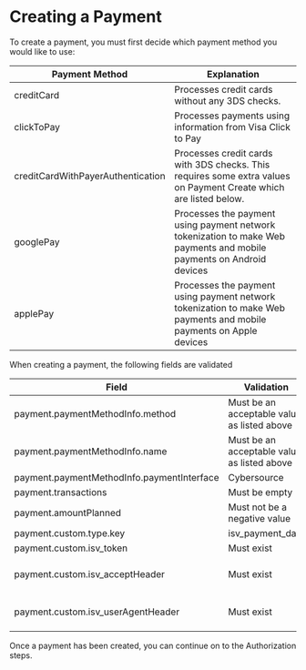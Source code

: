 # Creating a Payment

To create a payment, you must first decide which payment method you would like to use:

| Payment Method                    | Explanation                                                                                                          |
| --------------------------------- | -------------------------------------------------------------------------------------------------------------------- |
| creditCard                        | Processes credit cards without any 3DS checks.                                                                       |
| clickToPay                        | Processes payments using information from Visa Click to Pay                                                          |
| creditCardWithPayerAuthentication | Processes credit cards with 3DS checks. This requires some extra values on Payment Create which are listed below.    |
| googlePay                         | Processes the payment using payment network tokenization to make Web payments and mobile payments on Android devices |
| applePay                          | Processes the payment using payment network tokenization to make Web payments and mobile payments on Apple devices   |

When creating a payment, the following fields are validated

| Field                                      | Validation                                  | When                                                                  |
| ------------------------------------------ | ------------------------------------------- | --------------------------------------------------------------------- |
| payment.paymentMethodInfo.method           | Must be an acceptable value as listed above | Always                                                                |
| payment.paymentMethodInfo.name             | Must be an acceptable value as listed above | Always                                                                |
| payment.paymentMethodInfo.paymentInterface | Cybersource                                 | Always                                                                |
| payment.transactions                       | Must be empty                               | Always                                                                |
| payment.amountPlanned                      | Must not be a negative value                | Always                                                                |
| payment.custom.type.key                    | isv_payment_data                            | Always                                                                |
| payment.custom.isv_token                   | Must exist                                  | Always                                                                |
| payment.custom.isv_acceptHeader            | Must exist                                  | payment.paymentMethodInfo.method == creditCardWithPayerAuthentication |
| payment.custom.isv_userAgentHeader         | Must exist                                  | payment.paymentMethodInfo.method == creditCardWithPayerAuthentication |

Once a payment has been created, you can continue on to the Authorization steps.
